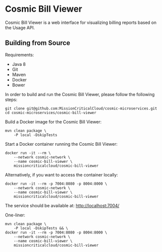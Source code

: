 # Cosmic Bill Viewer

Cosmic Bill Viewer is a web interface for visualizing billing reports based on the Usage API.

## Building from Source

Requirements:
- Java 8
- Git
- Maven
- Docker
- Bower

In order to build and run the Cosmic Bill Viewer, please follow the following steps:

    git clone git@github.com:MissionCriticalCloud/cosmic-microservices.git
    cd cosmic-microservices/cosmic-bill-viewer

Build a Docker image for the Cosmic Bill Viewer:

    mvn clean package \
        -P local -DskipTests

Start a Docker container running the Cosmic Bill Viewer:

    docker run -it --rm \
        --network cosmic-network \
        --name cosmic-bill-viewer \
        missioncriticalcloud/cosmic-bill-viewer

Alternatively, if you want to access the container locally:

    docker run -it --rm -p 7004:8080 -p 8004:8000 \
        --network cosmic-network \
        --name cosmic-bill-viewer \
        missioncriticalcloud/cosmic-bill-viewer

The service should be available at: [http://localhost:7004/](http://localhost:7004/)

One-liner:

    mvn clean package \
        -P local -DskipTests && \
    docker run -it --rm -p 7004:8080 -p 8004:8000 \
        --network cosmic-network \
        --name cosmic-bill-viewer \
        missioncriticalcloud/cosmic-bill-viewer
